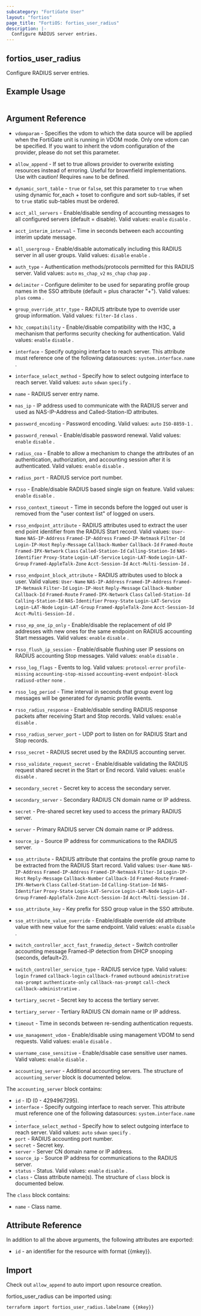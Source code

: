 ```yaml
---
subcategory: "FortiGate User"
layout: "fortios"
page_title: "FortiOS: fortios_user_radius"
description: |-
  Configure RADIUS server entries.
---
```


## fortios_user_radius
Configure RADIUS server entries.

## Example Usage

```hcl

```

## Argument Reference
* `vdomparam` - Specifies the vdom to which the data source will be applied when the FortiGate unit is running in VDOM mode. Only one vdom can be specified. If you want to inherit the vdom configuration of the provider, please do not set this parameter.
* `allow_append` - If set to true allows provider to overwrite existing resources instead of erroring. Useful for brownfield implementations. Use with caution! Requires `name` to be defined.
* `dynamic_sort_table` - `true` or `false`, set this parameter to `true` when using dynamic for_each + toset to configure and sort sub-tables, if set to `true` static sub-tables must be ordered.

* `acct_all_servers` - Enable/disable sending of accounting messages to all configured servers (default = disable). Valid values: `enable` `disable` .
* `acct_interim_interval` - Time in seconds between each accounting interim update message.
* `all_usergroup` - Enable/disable automatically including this RADIUS server in all user groups. Valid values: `disable` `enable` .
* `auth_type` - Authentication methods/protocols permitted for this RADIUS server. Valid values: `auto` `ms_chap_v2` `ms_chap` `chap` `pap` .
* `delimiter` - Configure delimiter to be used for separating profile group names in the SSO attribute (default = plus character "+"). Valid values: `plus` `comma` .
* `group_override_attr_type` - RADIUS attribute type to override user group information. Valid values: `filter-Id` `class` .
* `h3c_compatibility` - Enable/disable compatibility with the H3C, a mechanism that performs security checking for authentication. Valid values: `enable` `disable` .
* `interface` - Specify outgoing interface to reach server. This attribute must reference one of the following datasources: `system.interface.name` .
* `interface_select_method` - Specify how to select outgoing interface to reach server. Valid values: `auto` `sdwan` `specify` .
* `name` - RADIUS server entry name.
* `nas_ip` - IP address used to communicate with the RADIUS server and used as NAS-IP-Address and Called-Station-ID attributes.
* `password_encoding` - Password encoding. Valid values: `auto` `ISO-8859-1` .
* `password_renewal` - Enable/disable password renewal. Valid values: `enable` `disable` .
* `radius_coa` - Enable to allow a mechanism to change the attributes of an authentication, authorization, and accounting session after it is authenticated. Valid values: `enable` `disable` .
* `radius_port` - RADIUS service port number.
* `rsso` - Enable/disable RADIUS based single sign on feature. Valid values: `enable` `disable` .
* `rsso_context_timeout` - Time in seconds before the logged out user is removed from the "user context list" of logged on users.
* `rsso_endpoint_attribute` - RADIUS attributes used to extract the user end point identifier from the RADIUS Start record. Valid values: `User-Name` `NAS-IP-Address` `Framed-IP-Address` `Framed-IP-Netmask` `Filter-Id` `Login-IP-Host` `Reply-Message` `Callback-Number` `Callback-Id` `Framed-Route` `Framed-IPX-Network` `Class` `Called-Station-Id` `Calling-Station-Id` `NAS-Identifier` `Proxy-State` `Login-LAT-Service` `Login-LAT-Node` `Login-LAT-Group` `Framed-AppleTalk-Zone` `Acct-Session-Id` `Acct-Multi-Session-Id` .
* `rsso_endpoint_block_attribute` - RADIUS attributes used to block a user. Valid values: `User-Name` `NAS-IP-Address` `Framed-IP-Address` `Framed-IP-Netmask` `Filter-Id` `Login-IP-Host` `Reply-Message` `Callback-Number` `Callback-Id` `Framed-Route` `Framed-IPX-Network` `Class` `Called-Station-Id` `Calling-Station-Id` `NAS-Identifier` `Proxy-State` `Login-LAT-Service` `Login-LAT-Node` `Login-LAT-Group` `Framed-AppleTalk-Zone` `Acct-Session-Id` `Acct-Multi-Session-Id` .
* `rsso_ep_one_ip_only` - Enable/disable the replacement of old IP addresses with new ones for the same endpoint on RADIUS accounting Start messages. Valid values: `enable` `disable` .
* `rsso_flush_ip_session` - Enable/disable flushing user IP sessions on RADIUS accounting Stop messages. Valid values: `enable` `disable` .
* `rsso_log_flags` - Events to log. Valid values: `protocol-error` `profile-missing` `accounting-stop-missed` `accounting-event` `endpoint-block` `radiusd-other` `none` .
* `rsso_log_period` - Time interval in seconds that group event log messages will be generated for dynamic profile events.
* `rsso_radius_response` - Enable/disable sending RADIUS response packets after receiving Start and Stop records. Valid values: `enable` `disable` .
* `rsso_radius_server_port` - UDP port to listen on for RADIUS Start and Stop records.
* `rsso_secret` - RADIUS secret used by the RADIUS accounting server.
* `rsso_validate_request_secret` - Enable/disable validating the RADIUS request shared secret in the Start or End record. Valid values: `enable` `disable` .
* `secondary_secret` - Secret key to access the secondary server.
* `secondary_server` - Secondary RADIUS CN domain name or IP address.
* `secret` - Pre-shared secret key used to access the primary RADIUS server.
* `server` - Primary RADIUS server CN domain name or IP address.
* `source_ip` - Source IP address for communications to the RADIUS server.
* `sso_attribute` - RADIUS attribute that contains the profile group name to be extracted from the RADIUS Start record. Valid values: `User-Name` `NAS-IP-Address` `Framed-IP-Address` `Framed-IP-Netmask` `Filter-Id` `Login-IP-Host` `Reply-Message` `Callback-Number` `Callback-Id` `Framed-Route` `Framed-IPX-Network` `Class` `Called-Station-Id` `Calling-Station-Id` `NAS-Identifier` `Proxy-State` `Login-LAT-Service` `Login-LAT-Node` `Login-LAT-Group` `Framed-AppleTalk-Zone` `Acct-Session-Id` `Acct-Multi-Session-Id` .
* `sso_attribute_key` - Key prefix for SSO group value in the SSO attribute.
* `sso_attribute_value_override` - Enable/disable override old attribute value with new value for the same endpoint. Valid values: `enable` `disable` .
* `switch_controller_acct_fast_framedip_detect` - Switch controller accounting message Framed-IP detection from DHCP snooping (seconds, default=2).
* `switch_controller_service_type` - RADIUS service type. Valid values: `login` `framed` `callback-login` `callback-framed` `outbound` `administrative` `nas-prompt` `authenticate-only` `callback-nas-prompt` `call-check` `callback-administrative` .
* `tertiary_secret` - Secret key to access the tertiary server.
* `tertiary_server` - Tertiary RADIUS CN domain name or IP address.
* `timeout` - Time in seconds between re-sending authentication requests.
* `use_management_vdom` - Enable/disable using management VDOM to send requests. Valid values: `enable` `disable` .
* `username_case_sensitive` - Enable/disable case sensitive user names. Valid values: `enable` `disable` .
* `accounting_server` - Additional accounting servers. The structure of `accounting_server` block is documented below.

The `accounting_server` block contains:

* `id` - ID (0 - 4294967295).
* `interface` - Specify outgoing interface to reach server. This attribute must reference one of the following datasources: `system.interface.name` .
* `interface_select_method` - Specify how to select outgoing interface to reach server. Valid values: `auto` `sdwan` `specify` .
* `port` - RADIUS accounting port number.
* `secret` - Secret key.
* `server` - Server CN domain name or IP address.
* `source_ip` - Source IP address for communications to the RADIUS server.
* `status` - Status. Valid values: `enable` `disable` .
* `class` - Class attribute name(s). The structure of `class` block is documented below.

The `class` block contains:

* `name` - Class name.

## Attribute Reference

In addition to all the above arguments, the following attributes are exported:
* `id` - an identifier for the resource with format {{mkey}}.

## Import

Check out `allow_append` to auto import upon resource creation.

fortios_user_radius can be imported using:
```sh
terraform import fortios_user_radius.labelname {{mkey}}
```
